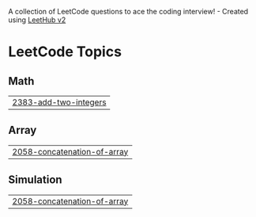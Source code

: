A collection of LeetCode questions to ace the coding interview! - Created using [LeetHub v2](https://github.com/arunbhardwaj/LeetHub-2.0)
<!---LeetCode Topics Start-->
# LeetCode Topics
## Math
|  |
| ------- |
| [2383-add-two-integers](https://github.com/nihalthengil/LeetCode-solutions/tree/master/2383-add-two-integers) |
## Array
|  |
| ------- |
| [2058-concatenation-of-array](https://github.com/nihalthengil/LeetCode-solutions/tree/master/2058-concatenation-of-array) |
## Simulation
|  |
| ------- |
| [2058-concatenation-of-array](https://github.com/nihalthengil/LeetCode-solutions/tree/master/2058-concatenation-of-array) |
<!---LeetCode Topics End-->